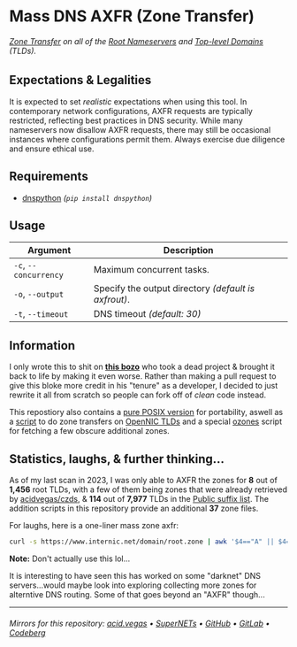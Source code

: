 # Mass DNS AXFR (Zone Transfer)

###### [Zone Transfer](https://en.wikipedia.org/wiki/DNS_zone_transfer) on all of the [Root Nameservers](https://en.wikipedia.org/wiki/Root_name_server) and [Top-level Domains](https://en.wikipedia.org/wiki/Top-level_domain) *(TLDs)*.

## Expectations & Legalities
It is expected to set *realistic* expectations when using this tool. In contemporary network configurations, AXFR requests are typically restricted, reflecting best practices in DNS security. While many nameservers now disallow AXFR requests, there may still be occasional instances where configurations permit them. Always exercise due diligence and ensure ethical use.

## Requirements
- [dnspython](https://pypi.org/project/dnspython/) *(`pip install dnspython`)*

## Usage
| Argument              | Description                                          |
| --------------------- | ---------------------------------------------------- |
| `-c`, `--concurrency` | Maximum concurrent tasks.                            |
| `-o`, `--output`      | Specify the output directory *(default is axfrout)*. |
| `-t`, `--timeout`     | DNS timeout *(default: 30)*                          |

## Information
I only wrote this to shit on **[this bozo](https://github.com/flotwig/TLDR-2/)** who took a dead project & brought it back to life by making it even worse. Rather than making a pull request to give this bloke more credit in his "tenure" as a developer, I decided to just rewrite it all from scratch so people can fork off of *clean* code instead.

This repostiory also contains a [pure POSIX version](./mdaxfr) for portability, aswell as a [script](./opennic) to do zone transfers on [OpenNIC TLDs](https://wiki.opennic.org/opennic/dot) and a special [ozones](./ozones) script for fetching a few obscure additional zones.

## Statistics, laughs, & further thinking...
As of my last scan in 2023, I was only able to AXFR the zones for **8** out of **1,456** root TLDs, with a few of them being zones that were already retrieved by [acidvegas/czds](https://github.com/acidvegas/czds/), & **114** out of **7,977** TLDs in the [Public suffix list](https://publicsuffix.org/). The addition scripts in this repository provide an additional **37** zone files.

For laughs, here is a one-liner mass zone axfr:
```bash
curl -s https://www.internic.net/domain/root.zone | awk '$4=="A" || $4=="AAAA" {print substr($1, 3) " " $5}' | sed 's/\.$//' | xargs -n2 sh -c 'dig AXFR "$0" "@$1"'
```
**Note:** Don't actually use this lol...

It is interesting to have seen this has worked on some "darknet" DNS servers...would maybe look into exploring collecting more zones for alterntive DNS routing. Some of that goes beyond an "AXFR" though...

___

###### Mirrors for this repository: [acid.vegas](https://git.acid.vegas/mdaxfr) • [SuperNETs](https://git.supernets.org/acidvegas/mdaxfr) • [GitHub](https://github.com/acidvegas/mdaxfr) • [GitLab](https://gitlab.com/acidvegas/mdaxfr) • [Codeberg](https://codeberg.org/acidvegas/mdaxfr)